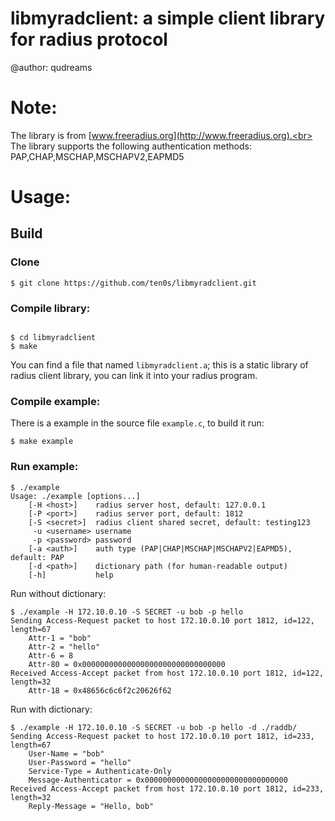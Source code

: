 # libmyradclient: a simple client library for radius protocol

@author: qudreams

# Note:

The library is from [www.freeradius.org](http://www.freeradius.org).<br>
The library supports the following authentication methods: PAP,CHAP,MSCHAP,MSCHAPV2,EAPMD5

# Usage:

## Build

### Clone

```
$ git clone https://github.com/ten0s/libmyradclient.git
```

### Compile library:

```

$ cd libmyradclient
$ make
```

You can find a file that named `libmyradclient.a`;
this is a static library of radius client library,
you can link it into your radius program.

### Compile example:

There is a example in the source file `example.c`, to build it run:

```
$ make example
```

### Run example:

```
$ ./example
Usage: ./example [options...]
    [-H <host>]    radius server host, default: 127.0.0.1
    [-P <port>]    radius server port, default: 1812
    [-S <secret>]  radius client shared secret, default: testing123
     -u <username> username
     -p <password> password
    [-a <auth>]    auth type (PAP|CHAP|MSCHAP|MSCHAPV2|EAPMD5), default: PAP
    [-d <path>]    dictionary path (for human-readable output)
    [-h]           help
```

Run without dictionary:

```
$ ./example -H 172.10.0.10 -S SECRET -u bob -p hello
Sending Access-Request packet to host 172.10.0.10 port 1812, id=122, length=67
	Attr-1 = "bob"
	Attr-2 = "hello"
	Attr-6 = 8
	Attr-80 = 0x00000000000000000000000000000000
Received Access-Accept packet from host 172.10.0.10 port 1812, id=122, length=32
	Attr-18 = 0x48656c6c6f2c20626f62
```

Run with dictionary:

```
$ ./example -H 172.10.0.10 -S SECRET -u bob -p hello -d ./raddb/
Sending Access-Request packet to host 172.10.0.10 port 1812, id=233, length=67
	User-Name = "bob"
	User-Password = "hello"
	Service-Type = Authenticate-Only
	Message-Authenticator = 0x00000000000000000000000000000000
Received Access-Accept packet from host 172.10.0.10 port 1812, id=233, length=32
	Reply-Message = "Hello, bob"
```

